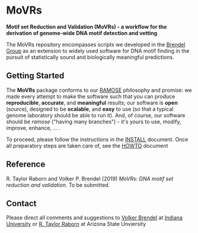 # MoVRs
__Motif set Reduction and Validation (MoVRs) - a workflow for the derivation of genome-wide DNA motif detection and vetting__

The MoVRs repository encompasses scripts we developed in the [Brendel Group](http://brendelgroup.org/) as an extension to widely used software for DNA motif finding in the pursuit of statistically sound and biologically meaningful predictions.

## Getting Started

The __MoVRs__ package conforms to our [RAMOSE](https://github.com/BrendelGroup/)
philosophy and promise: we made every attempt to make the software such that
you can produce __reproducible__, __accurate__, and __meaningful__ results; our
software is __open__ (source), designed to be __scalable__, and __easy__ to use
(so that a typical genome laboratory should be able to run it).  And, of course,
our software should be _ramose_ ("having many branches") - it's yours to use,
modify, improve, enhance, ... .

To proceed, please follow the instructions in the [INSTALL](./INSTALL.md)
document.  Once all preparatory steps are taken care of, see the
[HOWTO](./HOWTO.md) document

## Reference

R. Taylor Raborn and Volker P. Brendel (2019) _MoVRs: DNA motif set reduction and validation._ To be submitted.

## Contact

Please direct all comments and suggestions to
[Volker Brendel](<mailto:vbrendel@indiana.edu>)
at [Indiana University](http://brendelgroup.org/)
or [R. Taylor Raborn](<mailto:rtraborn@asu.edu>)
at Arizona State Unviersity